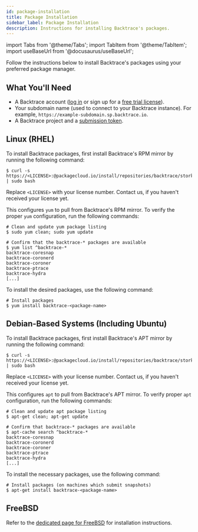 ```yaml
---
id: package-installation
title: Package Installation
sidebar_label: Package Installation
description: Instructions for installing Backtrace's packages.
---
```


import Tabs from '@theme/Tabs';
import TabItem from '@theme/TabItem';
import useBaseUrl from '@docusaurus/useBaseUrl';

Follow the instructions below to install Backtrace's packages using your preferred package manager.

## What You'll Need

- A Backtrace account ([log in](https://backtrace.io/login) or sign up for a [free trial license](https://backtrace.io/sign-up)).
- Your subdomain name (used to connect to your Backtrace instance). For example, `https://example-subdomain.sp.backtrace.io`.
- A Backtrace project and a [submission token](/error-reporting/project-setup/submission-url).

## Linux (RHEL)

To install Backtrace packages, first install Backtrace's RPM mirror by running the following command:

```shell
$ curl -s https://<LICENSE>:@packagecloud.io/install/repositories/backtrace/stork/script.rpm.sh | sudo bash
```

Replace `<LICENSE>` with your license number. Contact us, if you haven't received your license yet.

This configures `yum` to pull from Backtrace's RPM mirror. To verify the proper `yum` configuration, run the following commands:

```shell
# Clean and update yum package listing
$ sudo yum clean; sudo yum update

# Confirm that the backtrace-* packages are available
$ yum list ^backtrace-*
backtrace-coresnap
backtrace-coronerd
backtrace-coroner
backtrace-ptrace
backtrace-hydra
[...]
```

To install the desired packages, use the following command:

```shell
# Install packages
$ yum install backtrace-<package-name>
```

## Debian-Based Systems (Including Ubuntu)

To install Backtrace packages, first install Backtrace's APT mirror by running the following command:

```shell
$ curl -s https://<LICENSE>:@packagecloud.io/install/repositories/backtrace/stork/script.deb.sh | sudo bash
```

Replace `<LICENSE>` with your license number. Contact us, if you haven't received your license yet.

This configures `apt` to pull from Backtrace's APT mirror. To verify proper `apt` configuration, run the following commands:

```shell
# Clean and update apt package listing
$ apt-get clean; apt-get update

# Confirm that backtrace-* packages are available
$ apt-cache search ^backtrace-*
backtrace-coresnap
backtrace-coronerd
backtrace-coroner
backtrace-ptrace
backtrace-hydra
[...]
```

To install the necessary packages, use the following command:

```shell
# Install packages (on machines which submit snapshots)
$ apt-get install backtrace-<package-name>
```

## FreeBSD

Refer to the [dedicated page for FreeBSD](/error-reporting/platform-integrations/coresnap/setup) for installation instructions.
